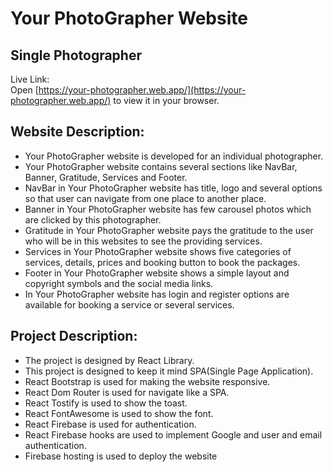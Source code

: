  # Your PhotoGrapher Website

 ## Single Photographer


Live Link:\
Open [https://your-photographer.web.app/](https://your-photographer.web.app/) to view it in your browser.

## Website Description:

* Your PhotoGrapher website is developed for an individual photographer.
* Your PhotoGrapher website contains several sections like NavBar, Banner, Gratitude, Services and Footer.
* NavBar in Your PhotoGrapher website has title, logo and several options so that user can navigate from one place to another place.
* Banner in Your PhotoGrapher website has few carousel photos which are clicked by this photographer.
* Gratitude in Your PhotoGrapher website pays the gratitude to the user who will be in this websites to see the providing services.
* Services in Your PhotoGrapher website shows five categories of services, details, prices and booking button to book the packages.
* Footer in Your PhotoGrapher website shows a simple layout and copyright symbols and the social media links.
* In Your PhotoGrapher website has login and register options are available for booking a service or several services.

## Project Description:

* The project is designed by React Library.
* This project is designed to keep it mind SPA(Single Page Application).
* React Bootstrap is used for making the website responsive.
* React Dom Router is used for navigate like a SPA.
* React Tostify is used to show the toast.
* React FontAwesome is used to show the font.
* React Firebase is used for authentication.
* React Firebase hooks are used to implement Google and user and email authentication.
* Firebase hosting is used to deploy the website

